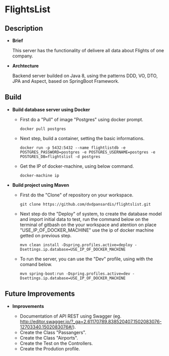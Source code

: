 # FlightsList

## Description

* **Brief**

	This server has the functionality of delivere all data about Flights of one company.
	
* **Archtecture**

	Backend server builded on Java 8, using the patterns DDD, VO, DTO, JPA and Aspect, based on SpringBoot Framework.


## Build

* **Build database server using Docker**

	- First do a "Pull" of image "Postgres" using docker prompt.
  
		`docker pull postgres`
	
	- Next step, build a container, setting the basic informations.
  
		`docker run -p 5432:5432 --name flightlistdb -e POSTGRES_PASSWORD=postgres -e POSTGRES_USERNAME=postgres -e POSTGRES_DB=flightslist -d postgres`
		
	- Get the IP of docker-machine, using below command.
	
		`docker-machine ip`

* **Build project using Maven**

	- First do the "Clone" of repository on your workspace.
	
		`git clone https://github.com/dvdpansardis/flightslist.git`
		
	- Next step do the "Deploy" of system, to create the database model and import initial data to test, run the command below 
	on the terminal of gitbash on the your workspace and atention on place "USE_IP_OF_DOCKER_MACHINE" use the ip of docker machine getted on previous step.
	
		`mvn clean install -Dspring.profiles.active=deploy -Dsettings.ip.database=USE_IP_OF_DOCKER_MACHINE`
	
	- To run the server, you can use the "Dev" profile, using with the comand below.	
  
		`mvn spring-boot:run -Dspring.profiles.active=dev -Dsettings.ip.database=USE_IP_OF_DOCKER_MACHINE`
		
## Future Improvements

* **Improvements**

	- Documentation of API REST using Swagger (eg. http://editor.swagger.io/?_ga=2.61170789.838520407.1502083076-12703340.1502083076#/).
	- Create the Class "Passangers".
	- Create the Class "Airports".
	- Create the Test on the Controllers.
	- Create the Prodution profile.